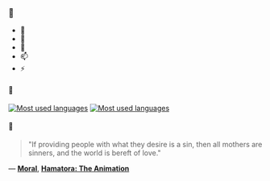 ### 👋

- 🔭
- 🌱
- 💬
- 📫
- ⚡

#### 🧏

[![Most used languages](https://github-readme-stats-aynah.vercel.app/api/top-langs/?username=aynh&theme=solarized-dark&langs_count=6&layout=compact&hide_title=true)](https://github.com/anuraghazra/github-readme-stats#gh-dark-mode-only)
[![Most used languages](https://github-readme-stats-aynah.vercel.app/api/top-langs/?username=aynh&theme=solarized-light&langs_count=6&layout=compact&hide_title=true)](https://github.com/anuraghazra/github-readme-stats#gh-light-mode-only)

#### 💬

> "If providing people with what they desire is a sin, then all mothers are sinners, and the world is bereft of love."

&mdash; [**Moral**](https://myanimelist.net/character.php?q=Moral&cat=character), [**Hamatora: The Animation**](https://myanimelist.net/search/all?q=Hamatora%3A%20The%20Animation&cat=all)
